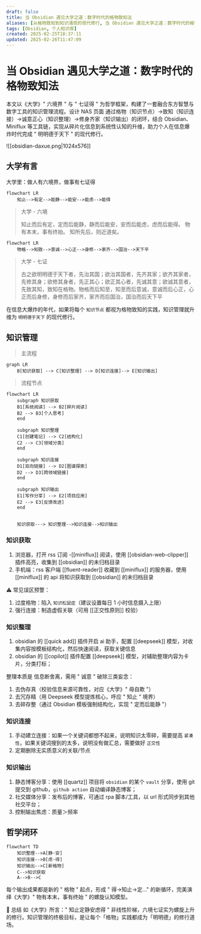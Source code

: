 ```yaml
---
draft: false
title: 当 Obsidian 遇见大学之道：数字时代的格物致知法
aliases: [从格物致知到知识涌现的现代修行, 当 Obsidian 遇见大学之道：数字时代的格物致知法, 我的知识管理工作流, 日记实践流程, 知识管理流程]
tags: [Obsidian, 个人知识库]
created: 2025-02-25T18:37:11
updated: 2025-02-26T11:47:09
---
```


# 当 Obsidian 遇见大学之道：数字时代的格物致知法

本文以《大学》" 六境界 " 与 " 七证得 " 为哲学框架，构建了一套融合东方智慧与数字工具的知识管理流程。设计 NAS 页面
通过格物（知识节点）→致知（知识连接）→诚意正心（知识整理）→修身齐家（知识输出）的闭环，结合 Obsidian、Miniflux 等工具链，实现从碎片化信息到系统性认知的升维，助力个人在信息爆炸时代完成 " 明明德于天下 " 的现代修行。

![[obsidian-daxue.png|1024x576]]

## 大学有言
大学里：做人有六境界，做事有七证得

```mermaid
flowchart LR
	知止-->有定-->能静-->能安-->能虑-->能得
```

> 大学 - 六境
>
> 知止而后有定，定而后能静，静而后能安，安而后能虑，虑而后能得。
> 物有本末，事有终始。
> 知所先后，则近道矣。

```mermaid
flowchart LR
	物格-->知致-->意诚-->心正-->身修-->家齐-->国治-->天下平
```

> 大学 - 七证
>
> 古之欲明明德于天下者，先治其国；欲治其国者，先齐其家；欲齐其家者，先修其身；欲修其身者，先正其心；欲正其心者，先诚其意；欲诚其意者，先致其知，致知在格物。物格而后知至，知至而后意诚，意诚而后心正，心正而后身修，身修而后家齐，家齐而后国治，国治而后天下平

在信息大爆炸的年代，如果将每个 `知识节点` 都视为格物致知的实践，知识管理就升维为 `明明德于天下` 的现代修行。

## 知识管理

> 主流程

```mermaid
graph LR
    B[知识获取] --> C[知识整理] --> D[知识连接]--> E[知识输出]
```

> 流程节点

```mermaid
flowchart LR
    subgraph 知识获取
    B1[系统阅读] --> B2[碎片阅读]
    B2 --> B3[个人思考]
    end

    subgraph 知识整理
    C1[创建笔记] --> C2[结构化]
    C2 --> C3[领域分类]
    end

    subgraph 知识连接
    D1[双向链接] --> D2[图谱探索]
    D2 --> D3[跨领域链接]
    end

    subgraph 知识输出
    E1[写作分享] --> E2[项目应用]
    E2 --> E3[反馈改进]
    end


	知识获取---> 知识整理-->知识连接-->知识输出
```

### 知识获取

1. 浏览器，打开 rss 订阅 -[[miniflux]] 阅读，使用 [[obsidian-web-clipper]] 插件高亮，收集到 [[obsidian]] 的未归档目录
2. 手机端：rss 客户端 [[fluent-reader]] 收藏到 [[miniflux]] 的服务器，使用 [[miniflux]] 的 api 将知识获取到 [[obsidian]] 的未归档目录

⚠️ 常见误区预警：
1. 过度格物：陷入 `知识松鼠症`（建议设置每日 1 小时信息摄入上限）
2. 强行连接：制造虚假关联（可用 [[正交性原则]] 校验）

### 知识整理
1. obsidian 的 [[quick add]] 插件开启 ai 助手，配置 [[deepseek]] 模型，对收集内容按模板结构化，然后快速阅读，获取关键信息
2. obsidian 的 [[copilot]] 插件配置 [[deepseek]] 模型，对辅助整理内容为卡片，分类打标；

整理本质是 信息断舍离，需用 " 诚意 " 破除三类妄念：
1. 去伪存真（校验信息来源可靠性，对应《大学》" 毋自欺 "）
2. 去冗存精（用 Deepseek 模型提炼核心，呼应 " 知止 " 境界）
3. 去碎存整（通过 Obsidian 模板强制结构化，实现 " 定而后能静 "）

### 知识连接
1. 手动建立连接：如果一个关键词都想不起来，说明知识太零碎，需要提高 `紧凑性`，如果关键词搜到的太多，说明没有做汇总，需要做好 `正交性`
2. 定期删除无实质意义的关联/节点

### 知识输出
1. 静态博客分享：使用 [[quartz]] 项目将 `obsidian` 的某个 `vault` 分享，使用 git 提交到 github，`github action` 自动编译静态博客；
2. 社交媒体分享：发布后的博客，可通过 rpa 脚本/工具，以 url 形式同步到其他社交平台；
3. 控制输出焦虑：质量＞频率

## 哲学闭环

```mermaid
flowchart TD
    知识整理-->A[静·安]
    知识连接-->B[虑·得]
    知识输出-->C[新格物]
    C-->知识获取
    A-->B-->C
```

每个输出成果都是新的 " 格物 " 起点，形成 " 得→知止→定…" 的新循环，完美演绎《大学》" 物有本末，事有终始 " 的螺旋认知模型。

📌 总结
如《大学》所言：" 知止定静安虑得 " 非线性阶梯，六境七证实为螺旋上升的修行。知识管理的终极目标，是让每个「格物」实践都成为「明明德」的修行道场。